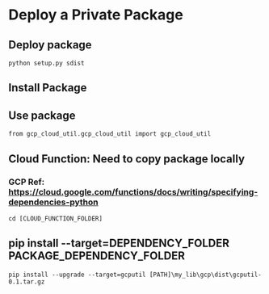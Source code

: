 # Deploy a Private Package


## Deploy package
```
python setup.py sdist
```
## Install Package

## Use package
```
from gcp_cloud_util.gcp_cloud_util import gcp_cloud_util
```
## Cloud Function: Need to copy package locally
### GCP Ref: https://cloud.google.com/functions/docs/writing/specifying-dependencies-python
```
cd [CLOUD_FUNCTION_FOLDER]
```
## pip install --target=DEPENDENCY_FOLDER PACKAGE_DEPENDENCY_FOLDER
```
pip install --upgrade --target=gcputil [PATH]\my_lib\gcp\dist\gcputil-0.1.tar.gz
```
